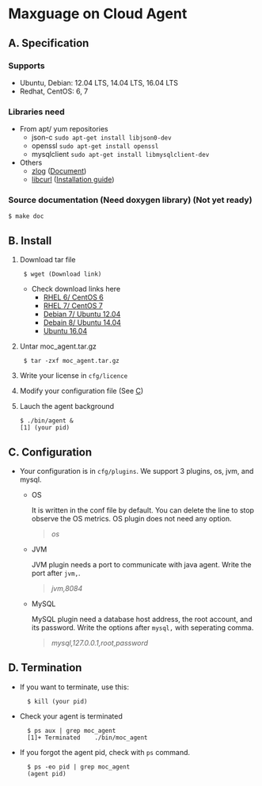 # Maxguage on Cloud Agent
 
## A. Specification

### Supports
* Ubuntu, Debian: 12.04 LTS, 14.04 LTS, 16.04 LTS
* Redhat, CentOS: 6, 7

### Libraries need
* From apt/ yum repositories
    * json-c `sudo apt-get install libjson0-dev`
    * openssl `sudo apt-get install openssl`
    * mysqlclient `sudo apt-get install libmysqlclient-dev`
* Others
    * [zlog](https://github.com/HardySimpson/zlog/archive/latest-stable.tar.gz) ([Document](https://hardysimpson.github.io/zlog/UsersGuide-EN.html))
    * [libcurl](https://curl.haxx.se/download/curl-7.50.3.tar.gz) ([Installation guide](https://curl.haxx.se/docs/install.html))

### Source documentation (Need doxygen library) (Not yet ready)

    $ make doc


## B. Install
1. Download tar file

        $ wget (Download link)
    * Check download links here
        * [RHEL 6/ CentOS 6](gadsfadsf)
        * [RHEL 7/ CentOS 7](gadsfadsf)
        * [Debian 7/ Ubuntu 12.04](gadsfadsf)
        * [Debain 8/ Ubuntu 14.04](gadsfadsf)
        * [Ubuntu 16.04](gadsfadsf)
1. Untar moc_agent.tar.gz

        $ tar -zxf moc_agent.tar.gz
1. Write your license in `cfg/licence`
1. Modify your configuration file (See [C](#c-configuration))
1. Lauch the agent background

    ```
    $ ./bin/agent & 
    [1] (your pid)
    ```

## C. Configuration
    
* Your configuration is in `cfg/plugins`. We support 3 plugins, os, jvm, and mysql.
    * OS
        
        It is written in the conf file by default. You can delete the line to stop observe the OS metrics. OS plugin does not need any option.
        > *os*
    
    * JVM
        
        JVM plugin needs a port to communicate with java agent. Write the port after `jvm,`.
        > *jvm,8084*
    
    * MySQL
        
        MySQL plugin need a database host address, the root account, and its password. Write the options after `mysql,` with seperating comma.
        > *mysql,127.0.0.1,root,password*

## D. Termination

* If you want to terminate, use this:

        $ kill (your pid)

* Check your agent is terminated

        $ ps aux | grep moc_agent
        [1]+ Terminated    ./bin/moc_agent

* If you forgot the agent pid, check with `ps` command.

        $ ps -eo pid | grep moc_agent
        (agent pid)
